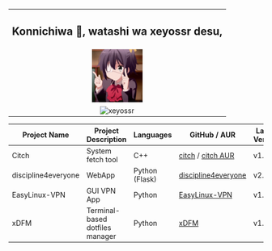 <table align="center" style="width: 100%;">
  <tr>
    <td align="center">
      <h2>Konnichiwa 👋, watashi wa xeyossr desu,</h2>
    </td>
  </tr>
  <tr>
    <td align="center">
      <img src="https://raw.githubusercontent.com/xeyossr/xeyossr/main/assets/rikka.gif" alt="Rikka" style="max-width: 100px;">
    </td>
  </tr>
  <tr>
    <td align="center">
      <img src="https://github-readme-stats.vercel.app/api/top-langs?username=xeyossr&show_icons=true&locale=en&layout=compact&theme=dark" alt="xeyossr">
    </td>
  </tr>
</table>



| Project Name        | Project Description             | Languages      | GitHub / AUR                                                                                       | Latest Version |
|---------------------|---------------------------------|----------------|----------------------------------------------------------------------------------------------------|----------------|
| Citch               | System fetch tool               | C++            | [citch](https://github.com/xeyossr/citch) / [citch AUR](https://aur.archlinux.org/packages/citch)  | v1.0.0         |
| discipline4everyone | WebApp                          | Python (Flask) | [discipline4everyone](https://github.com/xeyossr/discipline4everyone)                              | v2.4           |
| EasyLinux-VPN       | GUI VPN App                     | Python         | [EasyLinux-VPN](https://github.com/xeyossr/EasyLinux-VPN)                                          | v1.1.0         |
| xDFM                | Terminal-based dotfiles manager | Python         | [xDFM](https://github.com/xeyossr/xDFM)                                                            | v1.2.0         |
